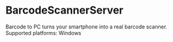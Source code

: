 # BarcodeScannerServer
Barcode to PC turns your smartphone into a real barcode scanner.
Supported platforms: Windows
